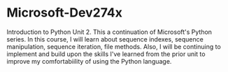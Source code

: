 # Microsoft-Dev274x
Introduction to Python Unit 2. This a continuation of Microsoft's Python series. In this course, I will learn about sequence indexes, sequence manipulation, sequence iteration, file methods. Also, I will be continuing to implement and build upon the skills I've learned from the prior unit to improve my comfortabiility of using the Python language.
